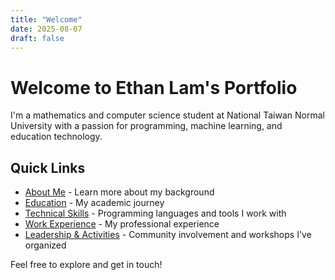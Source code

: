 ```yaml
---
title: "Welcome"
date: 2025-08-07
draft: false
---
```


# Welcome to Ethan Lam's Portfolio

I'm a mathematics and computer science student at National Taiwan Normal University with a passion for programming, machine learning, and education technology.

## Quick Links

- [About Me](/about/) - Learn more about my background
- [Education](/education/) - My academic journey
- [Technical Skills](/technical-skills/) - Programming languages and tools I work with
- [Work Experience](/work-experience/) - My professional experience
- [Leadership & Activities](/leadership/) - Community involvement and workshops I've organized

Feel free to explore and get in touch!